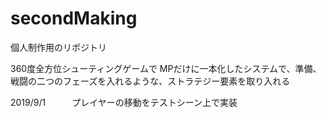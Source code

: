 # secondMaking
個人制作用のリポジトリ

360度全方位シューティングゲームで
MPだけに一本化したシステムで、準備、戦闘の二つのフェーズを入れるような、ストラテジー要素を取り入れる

2019/9/1　　　プレイヤーの移動をテストシーン上で実装
